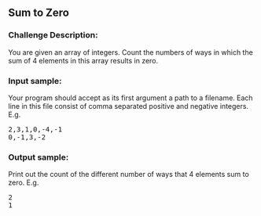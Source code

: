 <h2>Sum to Zero</h2>

<h3>Challenge Description:</h3>

<p>
    You are given an array of integers. Count the numbers of ways in which the
    sum of 4 elements in this array results in zero.
</p>

<h3>Input sample:</h3>

<p>
    Your program should accept as its first argument a path to a filename.
    Each line in this file consist of comma separated positive and negative
    integers. E.g.
</p>

<pre>2,3,1,0,-4,-1
0,-1,3,-2</pre>

<h3>Output sample:</h3>

<p>
    Print out the count of the different number of ways that 4 elements
    sum to zero. E.g.
</p>
<pre>2
1</pre>